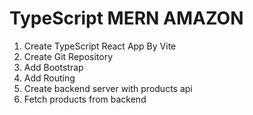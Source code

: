 # TypeScript MERN AMAZON

1. Create TypeScript React App By Vite
2. Create Git Repository
3. Add Bootstrap
4. Add Routing
5. Create backend server with products api
6. Fetch products from backend